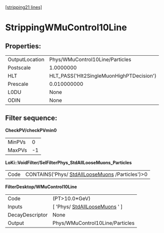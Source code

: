 [[stripping21 lines]](./stripping21-ew)

# StrippingWMuControl10Line

## Properties:

|                |                                          |
|----------------|------------------------------------------|
| OutputLocation | Phys/WMuControl10Line/Particles          |
| Postscale      | 1.0000000                                |
| HLT            | HLT_PASS('Hlt2SingleMuonHighPTDecision') |
| Prescale       | 0.010000000                              |
| L0DU           | None                                     |
| ODIN           | None                                     |

## Filter sequence:

**CheckPV/checkPVmin0**

|        |     |
|--------|-----|
| MinPVs | 0   |
| MaxPVs | -1  |

**LoKi::VoidFilter/SelFilterPhys_StdAllLooseMuons_Particles**

|      |                                                                                    |
|------|------------------------------------------------------------------------------------|
| Code | CONTAINS('Phys/ [StdAllLooseMuons](./stripping21-stdallloosemuons) /Particles')\>0 |

**FilterDesktop/WMuControl10Line**

|                 |                                                                   |
|-----------------|-------------------------------------------------------------------|
| Code            | (PT\>10.0\*GeV)                                                   |
| Inputs          | [ 'Phys/ [StdAllLooseMuons](./stripping21-stdallloosemuons) ' ] |
| DecayDescriptor | None                                                              |
| Output          | Phys/WMuControl10Line/Particles                                   |
